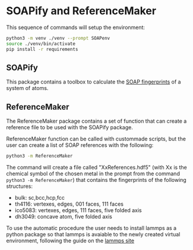 # SOAPify and ReferenceMaker

This sequence of commands will setup the environment:

```bash
python3 -m venv ./venv --prompt SOAPenv
source ./venv/bin/activate
pip install -r requirements
```

## SOAPify

This package contains a toolbox to calculate the [SOAP fingerprints](https://doi.org/10.1103/PhysRevB.87.184115) of a system of atoms.



## ReferenceMaker

The ReferenceMaker package contains a set of function that can create a reference file to be used with the SOAPify package.

ReferenceMaker function can be called with custommade scripts, but the user can create a list of SOAP references with the following:

```bash
python3 -m ReferenceMaker
```

The command will create a file called "XxReferences.hdf5" (with Xx is the chemical symbol of the chosen metal in the prompt from the command `python3 -m ReferenceMaker`) that contains the fingerprints of the following structures:

- bulk: sc,bcc,hcp,fcc
- th4116: vertexes, edges, 001 faces, 111 faces
- ico5083: vertexes, edges, 111 faces, five folded axis
- dh3049: concave atom, five folded axis

To use the automatic procedure the user needs to install lammps as a python package so that lammps is avaiable to the newly created virtual environment, following the guide on the [lammps site](https://docs.lammps.org/Python_install.html)